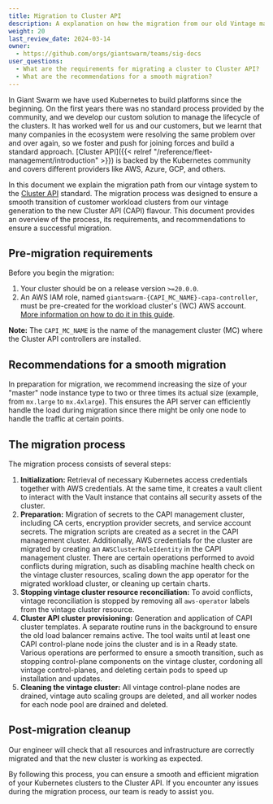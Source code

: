 ```yaml
---
title: Migration to Cluster API
description: A explanation on how the migration from our old Vintage management clusters to Cluster API works.
weight: 20
last_review_date: 2024-03-14
owner:
  - https://github.com/orgs/giantswarm/teams/sig-docs
user_questions:
  - What are the requirements for migrating a cluster to Cluster API?
  - What are the recommendations for a smooth migration?
---
```


In Giant Swarm we have used Kubernetes to build platforms since the beginning. On the first years there was no standard process provided by the community, and we develop our custom solution to manage the lifecycle of the clusters. It has worked well for us and our customers, but we learnt that many companies in the ecosystem were resolving the same problem over and over again, so we foster and push for joining forces and build a standard approach. [Cluster API]({{< relref "/reference/fleet-management/introduction" >}}) is backed by the Kubernetes community and covers different providers like AWS, Azure, GCP, and others.

In this document we explain the migration path from our vintage system to the [Cluster API](https://cluster-api.sigs.k8s.io/) standard. The migration process was designed to ensure a smooth transition of customer workload clusters from our vintage generation to the new Cluster API (CAPI) flavour. This document provides an overview of the process, its requirements, and recommendations to ensure a successful migration.

## Pre-migration requirements

Before you begin the migration:

1. Your cluster should be on a release version `>=20.0.0`.
2. An AWS IAM role, named `giantswarm-{CAPI_MC_NAME}-capa-controller`, must be pre-created for the workload cluster's (WC) AWS account. [More information on how to do it in this guide](https://docs.giantswarm.io/vintage/getting-started/cloud-provider-accounts/cluster-api/aws/#overview).

__Note:__ The `CAPI_MC_NAME` is the name of the management cluster (MC) where the Cluster API controllers are installed.

## Recommendations for a smooth migration

In preparation for migration, we recommend increasing the size of your "master" node instance type to two or three times its actual size (example, from `mx.large` to `mx.4xlarge`). This ensures the API server can efficiently handle the load during migration since there might be only one node to handle the traffic at certain points.

## The migration process

The migration process consists of several steps:

1. __Initialization:__ Retrieval of necessary Kubernetes access credentials together with AWS credentials. At the same time, it creates a vault client to interact with the Vault instance that contains all security assets of the cluster.
2. __Preparation:__ Migration of secrets to the CAPI management cluster, including CA certs, encryption provider secrets, and service account secrets. The migration scripts are created as a secret in the CAPI management cluster. Additionally, AWS credentials for the cluster are migrated by creating an `AWSClusterRoleIdentity` in the CAPI management cluster. There are certain operations performed to avoid conflicts during migration, such as disabling machine health check on the vintage cluster resources, scaling down the app operator for the migrated workload cluster, or cleaning up certain charts.
3. __Stopping vintage cluster resource reconciliation:__ To avoid conflicts, vintage reconciliation is stopped by removing all `aws-operator` labels from the vintage cluster resource.
4. __Cluster API cluster provisioning:__ Generation and application of CAPI cluster templates. A separate routine runs in the background to ensure the old load balancer remains active. The tool waits until at least one CAPI control-plane node joins the cluster and is in a Ready state. Various operations are performed to ensure a smooth transition, such as stopping control-plane components on the vintage cluster, cordoning all vintage control-planes, and deleting certain pods to speed up installation and updates.
5. __Cleaning the vintage cluster:__ All vintage control-plane nodes are drained, vintage auto scaling groups are deleted, and all worker nodes for each node pool are drained and deleted.

## Post-migration cleanup

Our engineer will check that all resources and infrastructure are correctly migrated and that the new cluster is working as expected.

By following this process, you can ensure a smooth and efficient migration of your Kubernetes clusters to the Cluster API. If you encounter any issues during the migration process, our team is ready to assist you.
